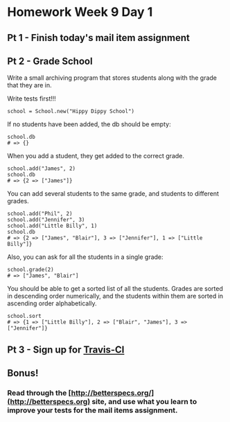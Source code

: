 # Homework Week 9 Day 1

## Pt 1 - Finish today's mail item assignment

## Pt 2 - Grade School

Write a small archiving program that stores students along with the grade that they are in.

Write tests first!!!

```
school = School.new("Hippy Dippy School")
```

If no students have been added, the db should be empty:

```
school.db
# => {}
```

When you add a student, they get added to the correct grade.

```
school.add("James", 2)
school.db
# => {2 => ["James"]}
```

You can add several students to the same grade, and students to different grades.

```
school.add("Phil", 2)
school.add("Jennifer", 3)
school.add("Little Billy", 1)
school.db
# => {2 => ["James", "Blair"], 3 => ["Jennifer"], 1 => ["Little Billy"]}
```

Also, you can ask for all the students in a single grade:

```
school.grade(2)
# => ["James", "Blair"]
```

You should be able to get a sorted list of all the students. Grades are sorted in descending order numerically, and the students within them are sorted in ascending order alphabetically.

```
school.sort
# => {1 => ["Little Billy"], 2 => ["Blair", "James"], 3 => ["Jennifer"]}
```

## Pt 3 - Sign up for [Travis-CI](http://travis-ci.org)

## Bonus!

### Read through the [http://betterspecs.org/](http://betterspecs.org) site, and use what you learn to improve your tests for the mail items assignment.
